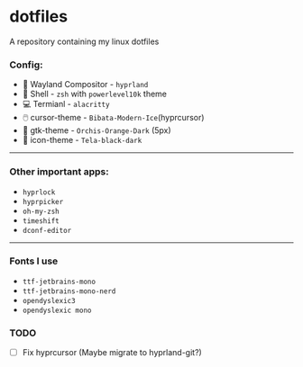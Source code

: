 # dotfiles
A repository containing my linux dotfiles

### Config:
- 🎨 Wayland Compositor - `hyprland`
- 🐚 Shell - `zsh` with `powerlevel10k` theme
- 💻 Termianl - `alacritty`
- 🖱️ cursor-theme - `Bibata-Modern-Ice`(hyprcursor)
- 📂 gtk-theme - `Orchis-Orange-Dark` (5px)
- 🙂 icon-theme - `Tela-black-dark`

---

### Other important apps:
- `hyprlock`
- `hyprpicker`
- `oh-my-zsh`
- `timeshift`
- `dconf-editor`

---

### Fonts I use
- `ttf-jetbrains-mono`
- `ttf-jetbrains-mono-nerd`
- `opendyslexic3`
- `opendyslexic mono`

### TODO
- [ ] Fix hyprcursor (Maybe migrate to hyprland-git?)
